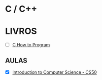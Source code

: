 # **C / C++**

# **LIVROS**

- [ ] [C How to Program](/eBooks/C_CPP/C_HowToProgram.pdf)


## **AULAS**
- [X] [Introduction to Computer Science - CS50](https://www.edx.org/course/introduction-computer-science-harvardx-cs50x#!)